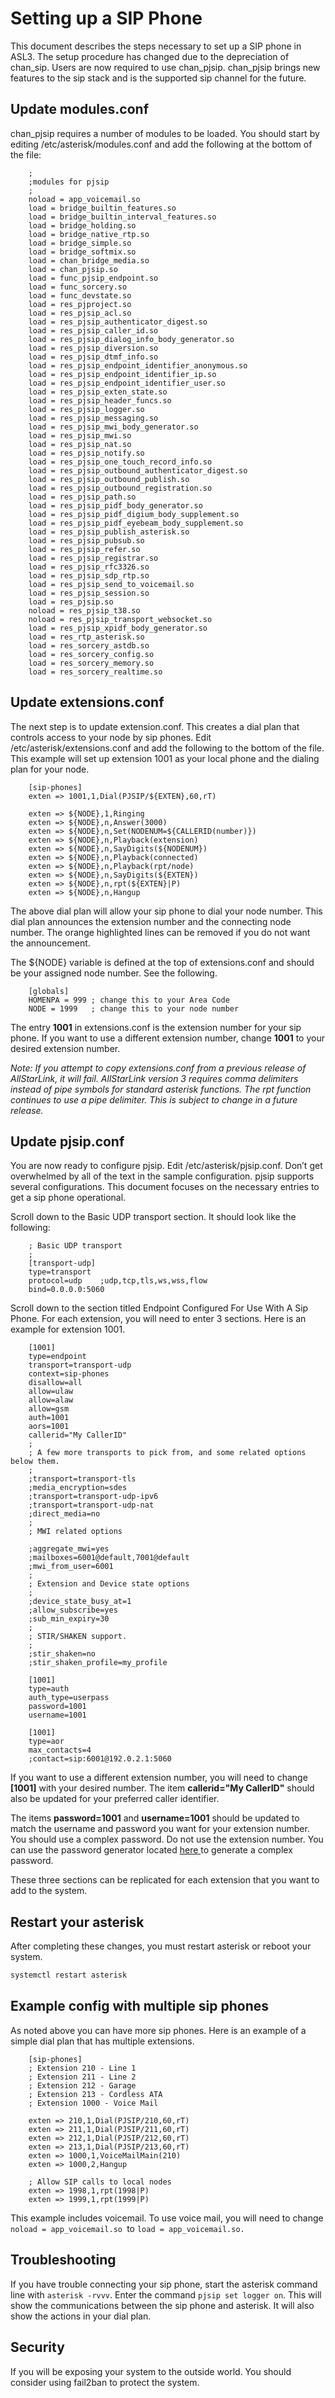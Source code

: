 # Setting up a SIP Phone
This document describes the steps necessary to set up a SIP phone in ASL3.  The setup procedure has changed due to the depreciation of chan_sip.  Users are now required to use chan_pjsip.  chan_pjsip brings new features to the sip stack and is the supported sip channel for the future.

## Update modules.conf
chan_pjsip requires a number of modules to be loaded.  You should start by editing /etc/asterisk/modules.conf and add the following at the bottom of the file:


```
    ;
    ;modules for pjsip
    ;
    noload = app_voicemail.so
    load = bridge_builtin_features.so
    load = bridge_builtin_interval_features.so
    load = bridge_holding.so
    load = bridge_native_rtp.so
    load = bridge_simple.so
    load = bridge_softmix.so
    load = chan_bridge_media.so
    load = chan_pjsip.so
    load = func_pjsip_endpoint.so
    load = func_sorcery.so
    load = func_devstate.so
    load = res_pjproject.so
    load = res_pjsip_acl.so
    load = res_pjsip_authenticator_digest.so
    load = res_pjsip_caller_id.so
    load = res_pjsip_dialog_info_body_generator.so
    load = res_pjsip_diversion.so
    load = res_pjsip_dtmf_info.so
    load = res_pjsip_endpoint_identifier_anonymous.so
    load = res_pjsip_endpoint_identifier_ip.so
    load = res_pjsip_endpoint_identifier_user.so
    load = res_pjsip_exten_state.so
    load = res_pjsip_header_funcs.so
    load = res_pjsip_logger.so
    load = res_pjsip_messaging.so
    load = res_pjsip_mwi_body_generator.so
    load = res_pjsip_mwi.so
    load = res_pjsip_nat.so
    load = res_pjsip_notify.so
    load = res_pjsip_one_touch_record_info.so
    load = res_pjsip_outbound_authenticator_digest.so
    load = res_pjsip_outbound_publish.so
    load = res_pjsip_outbound_registration.so
    load = res_pjsip_path.so
    load = res_pjsip_pidf_body_generator.so
    load = res_pjsip_pidf_digium_body_supplement.so
    load = res_pjsip_pidf_eyebeam_body_supplement.so
    load = res_pjsip_publish_asterisk.so
    load = res_pjsip_pubsub.so
    load = res_pjsip_refer.so
    load = res_pjsip_registrar.so
    load = res_pjsip_rfc3326.so
    load = res_pjsip_sdp_rtp.so
    load = res_pjsip_send_to_voicemail.so
    load = res_pjsip_session.so
    load = res_pjsip.so
    noload = res_pjsip_t38.so
    noload = res_pjsip_transport_websocket.so
    load = res_pjsip_xpidf_body_generator.so
    load = res_rtp_asterisk.so
    load = res_sorcery_astdb.so
    load = res_sorcery_config.so
    load = res_sorcery_memory.so
    load = res_sorcery_realtime.so
```


## Update extensions.conf

The next step is to update extension.conf.  This creates a dial plan that controls access to your node by sip phones.  Edit /etc/asterisk/extensions.conf and add the following to the bottom of the file.  This example will set up extension 1001 as your local phone and the dialing plan for your node.


```
    [sip-phones]
    exten => 1001,1,Dial(PJSIP/${EXTEN},60,rT)

    exten => ${NODE},1,Ringing
    exten => ${NODE},n,Answer(3000)
    exten => ${NODE},n,Set(NODENUM=${CALLERID(number)})
    exten => ${NODE},n,Playback(extension)
    exten => ${NODE},n,SayDigits(${NODENUM})
    exten => ${NODE},n,Playback(connected)
    exten => ${NODE},n,Playback(rpt/node)
    exten => ${NODE},n,SayDigits(${EXTEN})
    exten => ${NODE},n,rpt(${EXTEN}|P)
    exten => ${NODE},n,Hangup
```


The above dial plan will allow your sip phone to dial your node number.  This dial plan announces the extension number and the connecting node number.  The orange highlighted lines can be removed if you do not want the announcement.

The ${NODE} variable is defined at the top of extensions.conf and should be your assigned node number.  See the following.


```
    [globals]
    HOMENPA = 999 ; change this to your Area Code
    NODE = 1999   ; change this to your node number
```


The entry **1001** in extensions.conf is the extension number for your sip phone.  If you want to use a different extension number, change **1001** to your desired extension number.

_Note:  If you attempt to copy extensions.conf from a previous release of AllStarLink, it will fail.  AllStarLink version 3 requires comma delimiters instead of pipe symbols for standard asterisk functions.  The rpt function continues to use a pipe delimiter.  This is subject to change in a future release._

## Update pjsip.conf

You are now ready to configure pjsip.  Edit /etc/asterisk/pjsip.conf.  Don’t get overwhelmed by all of the text in the sample configuration.  pjsip supports several configurations.  This document focuses on the necessary entries to get a sip phone operational.

Scroll down to the Basic UDP transport section.  It should look like the following:


```
    ; Basic UDP transport
    ;
    [transport-udp]
    type=transport
    protocol=udp    ;udp,tcp,tls,ws,wss,flow
    bind=0.0.0.0:5060
```


Scroll down to the section titled Endpoint Configured For Use With A Sip Phone.  For each extension, you will need to enter 3 sections.  Here is an example for extension 1001.


```
    [1001]
    type=endpoint
    transport=transport-udp
    context=sip-phones
    disallow=all
    allow=ulaw
    allow=alaw
    allow=gsm
    auth=1001
    aors=1001
    callerid="My CallerID"
    ;
    ; A few more transports to pick from, and some related options below them.
    ;
    ;transport=transport-tls
    ;media_encryption=sdes
    ;transport=transport-udp-ipv6
    ;transport=transport-udp-nat
    ;direct_media=no
    ;
    ; MWI related options

    ;aggregate_mwi=yes
    ;mailboxes=6001@default,7001@default
    ;mwi_from_user=6001
    ;
    ; Extension and Device state options
    ;
    ;device_state_busy_at=1
    ;allow_subscribe=yes
    ;sub_min_expiry=30
    ;
    ; STIR/SHAKEN support.
    ;
    ;stir_shaken=no
    ;stir_shaken_profile=my_profile

    [1001]
    type=auth
    auth_type=userpass
    password=1001
    username=1001

    [1001]
    type=aor
    max_contacts=4
    ;contact=sip:6001@192.0.2.1:5060
```


If you want to use a different extension number, you will need to change **[1001]** with your desired number.  The item **callerid="My CallerID"** should also be updated for your preferred caller identifier.

The items **password=1001** and **username=1001** should be updated to match the username and password you want for your extension number.  You should use a complex password.  Do not use the extension number.  You can use the password generator located [here ](https://www.lastpass.com/features/password-generator#generatorTool)to generate a complex password.

These three sections can be replicated for each extension that you want to add to the system.

## Restart your asterisk

After completing these changes, you must restart asterisk or reboot your system.

```bash
systemctl restart asterisk
```

## Example config with multiple sip phones
As noted above you can have more sip phones.  Here is an example of a simple dial plan that has multiple extensions.

```
    [sip-phones]
    ; Extension 210 - Line 1
    ; Extension 211 - Line 2
    ; Extension 212 - Garage
    ; Extension 213 - Cordless ATA
    ; Extension 1000 - Voice Mail

    exten => 210,1,Dial(PJSIP/210,60,rT)
    exten => 211,1,Dial(PJSIP/211,60,rT)
    exten => 212,1,Dial(PJSIP/212,60,rT)
    exten => 213,1,Dial(PJSIP/213,60,rT)
    exten => 1000,1,VoiceMailMain(210)
    exten => 1000,2,Hangup

    ; Allow SIP calls to local nodes
    exten => 1998,1,rpt(1998|P)
    exten => 1999,1,rpt(1999|P)
```


This example includes voicemail.  To use voice mail, you will need to change `noload = app_voicemail.so `to `load = app_voicemail.so.`

## Troubleshooting

If you have trouble connecting your sip phone, start the asterisk command line with `asterisk -rvvv`.  Enter the command `pjsip set logger on`.  This will show the communications between the sip phone and asterisk.  It will also show the actions in your dial plan.

## Security

If you will be exposing your system to the outside world.  You should consider using fail2ban to protect the system.